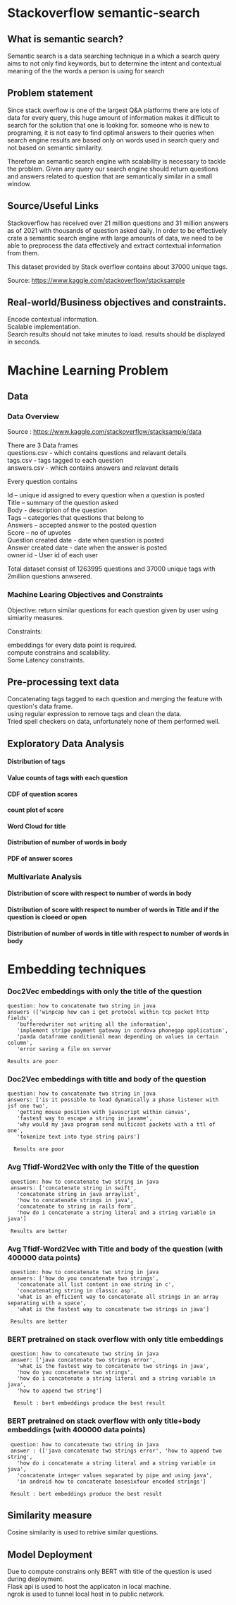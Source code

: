# Stackoverflow semantic-search

## What is semantic search?
Semantic search is a data searching technique in a which a search query aims to not only find keywords, but to determine the intent and contextual meaning of the the words a person is using for search


## Problem statement

Since stack overflow is one of the largest Q&A platforms there are lots of data for every query, this huge amount of information makes it difficult to search for the solution that one is looking for. someone who is new to programing, it is not easy to find optimal answers to their queries when search engine results are based only on words used in search query and not based on semantic similarity.

Therefore an semantic search engine with scalability is necessary to tackle the problem. Given any query our search engine should return questions and answers related to question that are semantically similar in a small window.


## Source/Useful Links

Stackoverflow has received over 21 million questions and 31 million answers as of 2021 with thousands of question asked daily. In order to be effectively crate a semantic search engine with large amounts of data, we need to be able to preprocess the data effectively and extract contextual information from them.

This dataset provided by Stack overflow contains about 37000 unique tags.

Source: https://www.kaggle.com/stackoverflow/stacksample


## Real-world/Business objectives and constraints.

   Encode contextual information.  
   Scalable implementation.  
   Search results should not take minutes to load. results should be displayed in seconds.
    
    

# Machine Learning Problem
##  Data
### Data Overview

  Source : https://www.kaggle.com/stackoverflow/stacksample/data
  
  There are 3 Data frames  
  questions.csv - which contains questions and relavant details  
  tags.csv - tags tagged to each question  
  answers.csv - which contains answers and relavant details  
  
Every question contains 

  Id – unique id assigned to every question when a question is posted  
  Title – summary of the question asked  
  Body - description of the question  
  Tags – categories that questions that belong to  
  Answers – accepted answer to the posted question  
  Score – no of upvotes  
  Question created date - date when question is posted  
  Answer created date - date when the answer is posted  
  owner id - User id of each user  


Total dataset consist of 1263995 questions and 37000 unique tags with 2million questions anwsered.


###  Machine Learing Objectives and Constraints

Objective: return similar questions for each question given by user using simiarity measures.

Constraints:

   embeddings for every data point is required.  
   compute constrains and scalability.  
   Some Latency constraints.  

## Pre-processing text data

Concatenating tags tagged to each question and merging the feature with question's data frame.  
using regular expression to remove tags and clean the data.  
Tried spell checkers on data, unfortunately none of them performed well.    

## Exploratory Data Analysis

####  Distribution of tags
####  Value counts of tags with each question
####  CDF of question scores
####  count plot of score
####  Word Cloud for title
#### Distribution of number of words in body
####  PDF of answer scores

### Multivariate Analysis

#### Distribution of score with respect to number of words in body
#### Distribution of score with respect to number of words in Title and if the question is cloeed or open
#### Distribution of number of words in title with respect to number of words in body



# Embedding techniques
### Doc2Vec embeddings with only the title of the question
    question: how to concatenate two string in java
    answers (['winpcap how can i get protocol within tcp packet http fields',
       'bufferedwriter not writing all the information',
       'implement stripe payment gateway in cordova phonegap application',
       'panda dataframe conditional mean depending on values in certain column',
       'error saving a file on server
       
    Results are poor
### Doc2Vec embeddings with title and body of the question
    question: how to concatenate two string in java
    answers: ['is it possible to load dynamically a phase listener with jsf one two',
       'getting mouse position with javascript within canvas',
       'fastest way to escape a string in javame',
       'why would my java program send multicast packets with a ttl of one',
       'tokenize text into type string pairs']
       
      Results are poor
       
 ### Avg Tfidf-Word2Vec with only the Title of the question 
     question: how to concatenate two string in java
     answers: ['concatenate string in swift',
       'concatenate string in java arraylist',
       'how to concatenate strings in java',
       'concatenate to string in rails form',
       'how do i concatenate a string literal and a string variable in java']
      
     Results are better
 
 ### Avg Tfidf-Word2Vec with Title and body of the question (with 400000 data points)
     question: how to concatenate two string in java
     answers: ['how do you concatenate two strings',
       'concatenate all list content in one string in c',
       'concatenating string in classic asp',
       'what is an efficient way to concatenate all strings in an array separating with a space',
       'what is the fastest way to concatenate two strings in java']
       
     Results are better
     
 ### BERT pretrained on stack overflow with only title embeddings
     question: how to concatenate two string in java
     answer: ['java concatenate two strings error',
       'what is the fastest way to concatenate two strings in java',
       'how do you concatenate two strings',
       'how do i concatenate a string literal and a string variable in java',
       'how to append two string']
       
      Result : bert embeddings produce the best result
 
 ### BERT pretrained on stack overflow with only title+body embeddings (with 400000 data points)
     question: how to concatenate two string in java
     answer : (['java concatenate two strings error', 'how to append two string',
       'how do i concatenate a string literal and a string variable in java',
       'concatenate integer values separated by pipe and using java',
       'in android how to concatenate basesixfour encoded strings']
       
     Result : bert embeddings produce the best result
     
     

## Similarity measure
   Cosine similarity is used to retrive similar questions.
    

## Model Deployment
   Due to compute constrains only BERT with title of the question is used during deployment.  
   Flask api is used to host the applicaton in local machine.   
   ngrok is used to tunnel local host in to public network.  
